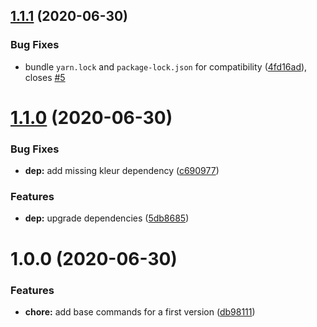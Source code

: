 ## [1.1.1](https://github.com/Pegase745/wti/compare/v1.1.0...v1.1.1) (2020-06-30)


### Bug Fixes

* bundle `yarn.lock` and `package-lock.json` for compatibility ([4fd16ad](https://github.com/Pegase745/wti/commit/4fd16adaa23ffbf6fe666512b33fc41953b3944c)), closes [#5](https://github.com/Pegase745/wti/issues/5)

# [1.1.0](https://github.com/Pegase745/wti/compare/v1.0.0...v1.1.0) (2020-06-30)


### Bug Fixes

* **dep:** add missing kleur dependency ([c690977](https://github.com/Pegase745/wti/commit/c69097797058ecb51f46437db49d010493d0b3af))


### Features

* **dep:** upgrade dependencies ([5db8685](https://github.com/Pegase745/wti/commit/5db8685e0bebb8b3c156a8c6b4225baeabe4be9a))

# 1.0.0 (2020-06-30)


### Features

* **chore:** add base commands for a first version ([db98111](https://github.com/Pegase745/wti/commit/db98111d6226defba271ebee13055a9d7980a117))
